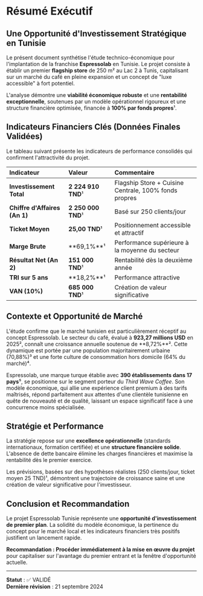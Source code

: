 # Résumé Exécutif

## Une Opportunité d'Investissement Stratégique en Tunisie

Le présent document synthétise l'étude technico-économique pour l'implantation de la franchise **Espressolab** en Tunisie. Le projet consiste à établir un premier **flagship store** de 250 m² au Lac 2 à Tunis, capitalisant sur un marché du café en pleine expansion et un concept de "luxe accessible" à fort potentiel.

L'analyse démontre une **viabilité économique robuste** et une **rentabilité exceptionnelle**, soutenues par un modèle opérationnel rigoureux et une structure financière optimisée, financée à **100% par fonds propres**¹.

## Indicateurs Financiers Clés (Données Finales Validées)

Le tableau suivant présente les indicateurs de performance consolidés qui confirment l'attractivité du projet.

| Indicateur | Valeur | Commentaire |
| :--- | :--- | :--- |
| **Investissement Total** | **2 224 910 TND**¹ | Flagship Store + Cuisine Centrale, 100% fonds propres |
| **Chiffre d'Affaires (An 1)** | **2 250 000 TND**¹ | Basé sur 250 clients/jour |
| **Ticket Moyen** | **25,00 TND**¹ | Positionnement accessible et attractif |
| **Marge Brute** | **69,1%**¹ | Performance supérieure à la moyenne du secteur |
| **Résultat Net (An 2)** | **151 000 TND**¹ | Rentabilité dès la deuxième année |
| **TRI sur 5 ans** | **18,2%**¹ | Performance attractive |
| **VAN (10%)** | **685 000 TND**¹ | Création de valeur significative |

## Contexte et Opportunité de Marché

L'étude confirme que le marché tunisien est particulièrement réceptif au concept Espressolab. Le secteur du café, évalué à **923,27 millions USD** en 2025², connaît une croissance annuelle soutenue de **8,72%**². Cette dynamique est portée par une population majoritairement urbaine (70,88%)³ et une forte culture de consommation hors domicile (64% du marché)⁴.

Espressolab, une marque turque établie avec **390 établissements dans 17 pays**⁵, se positionne sur le segment porteur du *Third Wave Coffee*. Son modèle économique, qui allie une expérience client premium à des tarifs maîtrisés, répond parfaitement aux attentes d'une clientèle tunisienne en quête de nouveauté et de qualité, laissant un espace significatif face à une concurrence moins spécialisée.

## Stratégie et Performance

La stratégie repose sur une **excellence opérationnelle** (standards internationaux, formation certifiée) et une **structure financière solide**. L'absence de dette bancaire élimine les charges financières et maximise la rentabilité dès le premier exercice.

Les prévisions, basées sur des hypothèses réalistes (250 clients/jour, ticket moyen 25 TND)¹, démontrent une trajectoire de croissance saine et une création de valeur significative pour l'investisseur.

## Conclusion et Recommandation

Le projet Espressolab Tunisie représente une **opportunité d'investissement de premier plan**. La solidité du modèle économique, la pertinence du concept pour le marché local et les indicateurs financiers très positifs justifient un lancement rapide.

**Recommandation : Procéder immédiatement à la mise en œuvre du projet** pour capitaliser sur l'avantage du premier entrant et la fenêtre d'opportunité actuelle.

---
**Statut** : ✅ VALIDÉ  
**Dernière révision** : 21 septembre 2024

